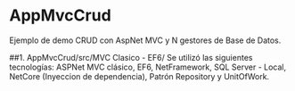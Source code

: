 # AppMvcCrud
Ejemplo de demo CRUD con AspNet MVC y N gestores de Base de Datos.


##1. AppMvcCrud/src/MVC Clasico - EF6/
Se utilizó las siguientes tecnologías:
ASPNet MVC clásico, EF6, NetFramework, SQL Server - Local, NetCore (Inyeccion de dependencia), Patrón Repository y UnitOfWork.
